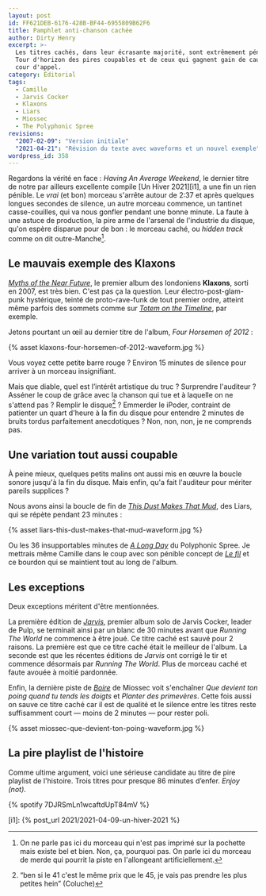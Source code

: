 ```yaml
---
layout: post
id: FF621DEB-6176-428B-BF44-6955809B62F6
title: Pamphlet anti-chanson cachée
author: Dirty Henry
excerpt: >-
  Les titres cachés, dans leur écrasante majorité, sont extrêmement pénibles.
  Tour d'horizon des pires coupables et de ceux qui gagnent gain de cause en
  cour d'appel.
category: Éditorial
tags:
  - Camille
  - Jarvis Cocker
  - Klaxons
  - Liars
  - Miossec
  - The Polyphonic Spree
revisions:
  "2007-02-09": "Version initiale"
  "2021-04-21": "Révision du texte avec waveforms et un nouvel exemple"
wordpress_id: 358
---
```


Regardons la vérité en face : _Having An Average Weekend_, le dernier titre de
notre par ailleurs excellente compile [Un Hiver 2021][i1], a une fin un rien
pénible. Le _vrai_ (et bon) morceau s'arrête autour de 2:37 et après quelques
longues secondes de silence, un autre morceau commence, un tantinet
casse-couilles, qui va nous gonfler pendant une bonne minute. La faute à une
astuce de production, la pire arme de l'arsenal de l'industrie du disque, qu'on
espère disparue pour de bon : le morceau caché, ou _hidden track_ comme on dit
outre-Manche[^2].

## Le mauvais exemple des Klaxons

[_Myths of the Near Future_][1], le premier album des londoniens **Klaxons**,
sorti en 2007, est très bien. C'est pas ça la question. Leur
électro-post-glam-punk hystérique, teinté de proto-rave-funk de tout premier
ordre, atteint même parfois des sommets comme sur [_Totem on the Timeline_][2],
par exemple.

Jetons pourtant un œil au dernier titre de l'album, *Four Horsemen of 2012* :

{% asset klaxons-four-horsemen-of-2012-waveform.jpg %}

Vous voyez cette petite barre rouge ? Environ 15 minutes de silence pour arriver
à un morceau insignifiant.

Mais que diable, quel est l’intérêt artistique du truc ? Surprendre l'auditeur ?
Asséner le coup de grâce avec la chanson qui tue et à laquelle on ne s'attend
pas ? Remplir le disque[^1] ? Emmerder le iPoder, contraint de patienter un
quart d'heure à la fin du disque pour entendre 2 minutes de bruits tordus
parfaitement anecdotiques ? Non, non, non, je ne comprends pas.

## Une variation tout aussi coupable

À peine mieux, quelques petits malins ont aussi mis en œuvre la boucle sonore
jusqu'à la fin du disque. Mais enfin, qu'a fait l'auditeur pour mériter pareils
supplices ?

Nous avons ainsi la boucle de fin de [_This Dust Makes That Mud_][3], des Liars,
qui se répète pendant 23 minutes :

{% asset liars-this-dust-makes-that-mud-waveform.jpg %}

Ou les 36 insupportables minutes de [_A Long Day_][4] du Polyphonic Spree. Je
mettrais même Camille dans le coup avec son pénible concept de [_Le fil_][5] et
ce bourdon qui se maintient tout au long de l'album.

## Les exceptions

Deux exceptions méritent d'être mentionnées.

La première édition de [_Jarvis_][6], premier album solo de Jarvis Cocker,
leader de Pulp, se terminait ainsi par un blanc de 30 minutes avant que _Running
The World_ ne commence à être joué. Ce titre caché est sauvé pour 2 raisons. La
première est que ce titre caché était le meilleur de l'album. La seconde est que
les récentes éditions de _Jarvis_ ont corrigé le tir et commence désormais par
_Running The World_. Plus de morceau caché et faute avouée à moitié pardonnée.

Enfin, la dernière piste de [_Boire_][7] de Miossec voit s'enchaîner _Que
devient ton poing quand tu tends les doigts_ et _Planter des primevères_. Cette
fois aussi on sauve ce titre caché car il est de qualité et le silence entre les
titres reste suffisamment court — moins de 2 minutes — pour rester poli.

{% asset miossec-que-devient-ton-poing-waveform.jpg %}

## La pire playlist de l'histoire

Comme ultime argument, voici une sérieuse candidate au titre de pire playlist de
l'histoire. Trois titres pour presque 86 minutes d’enfer. _Enjoy (not)_.

{% spotify 7DJRSmLn1wcaftdUpT84mV %}

[^1]:
    “ben si le 41 c'est le même prix que le 45, je vais pas prendre les plus
    petites hein” (Coluche)

[^2]:
    On ne parle pas ici du morceau qui n'est pas imprimé sur la pochette mais
    existe bel et bien. Non, ça, pourquoi pas. On parle ici du morceau de merde
    qui pourrit la piste en l'allongeant artificiellement.

[i1]: {% post_url 2021/2021-04-09-un-hiver-2021 %}

[1]:
  https://open.spotify.com/album/6jMFgNGIYR6fVWZp9WwjTG?si=6d5KMMklT6iNch2gar4C9w
[2]:
  https://open.spotify.com/track/5UI2JvecMRzcggWxEehikH?si=cGvEYVlQT4KGRMirHkATEg
[3]:
  https://open.spotify.com/track/13D7U8Vp5qnw9S4aQFOlMM?si=cWEs2D0qRKqyw7iQwqrGgA
[4]:
  https://open.spotify.com/track/3QW4IYz45VxCchkS8iCGVE?si=h9GHl_cCRpGKwufUwXCAdg
[5]:
  https://open.spotify.com/album/2Ee68ldGNltX6l3KpTgvIZ?si=hHZF1GnvSMOI8I4Tgdffag
[6]:
  https://open.spotify.com/album/6VNKKb04mPaPPLE8fmMRAP?si=FQGhgqIlTEejzbqk98sWTw
[7]:
  https://open.spotify.com/album/4E3Rg91SN08Bi2TkOJazPi?si=Rr09IWYoQzCCadcir7nTbw
